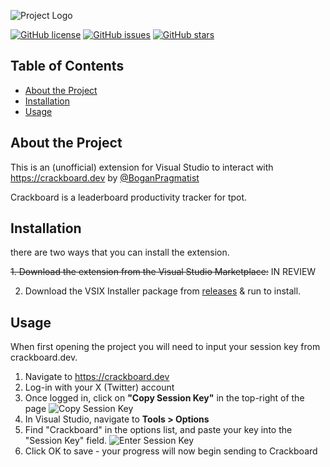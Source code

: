 ![Project Logo](https://i.imgur.com/amzG3uY.png)

[![GitHub license](https://img.shields.io/github/license/danexrc/Crackboard-VS)](https://github.com/danexrc/Crackboard-VS/blob/main/LICENSE)
[![GitHub issues](https://img.shields.io/github/issues/danexrc/Crackboard-VS)](https://github.com/danexrc/Crackboard-VS/issues)
[![GitHub stars](https://img.shields.io/github/stars/danexrc/Crackboard-VS)](https://github.com/danexrc/Crackboard-VS/stargazers)

## Table of Contents

- [About the Project](#about-the-project)
- [Installation](#installation)
- [Usage](#usage)

## About the Project

This is an (unofficial) extension for Visual Studio to interact with https://crackboard.dev by [@BoganPragmatist](https://x.com/BoganPragmatist)

Crackboard is a leaderboard productivity tracker for tpot.

## Installation

there are two ways that you can install the extension.

~~1. Download the extension from the Visual Studio Marketplace:~~ IN REVIEW

2. Download the VSIX Installer package from [releases](https://github.com/danexrc/Crackboard-VS/releases) & run to install.

## Usage

When first opening the project you will need to input your session key from crackboard.dev.

1. Navigate to https://crackboard.dev
2. Log-in with your X (Twitter) account
3. Once logged in, click on **"Copy Session Key"** in the top-right of the page
![Copy Session Key](https://i.imgur.com/A5bcGQo.png)
4. In Visual Studio, navigate to **Tools > Options**
5. Find "Crackboard" in the options list, and paste your key into the "Session Key" field.
![Enter Session Key](https://i.imgur.com/jhCcYfH.png)
6. Click OK to save - your progress will now begin sending to Crackboard

